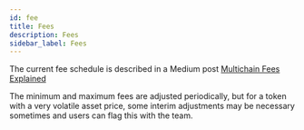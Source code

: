 ```yaml
---
id: fee
title: Fees
description: Fees
sidebar_label: Fees
---
```


The current fee schedule is described in a Medium post [Multichain Fees Explained](https://anyswap.medium.com/anyswap-fees-explained-bceddf535b83)

The minimum and maximum fees are adjusted periodically, but for a token with a very volatile asset price, some interim adjustments may be necessary sometimes and users can flag this with the team. 